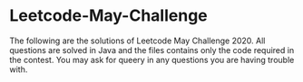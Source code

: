 # Leetcode-May-Challenge
The following are the solutions of Leetcode May Challenge 2020.
All questions are solved in Java and the files contains only the code required in the contest.
You may ask for queery in any questions you are having trouble with.
